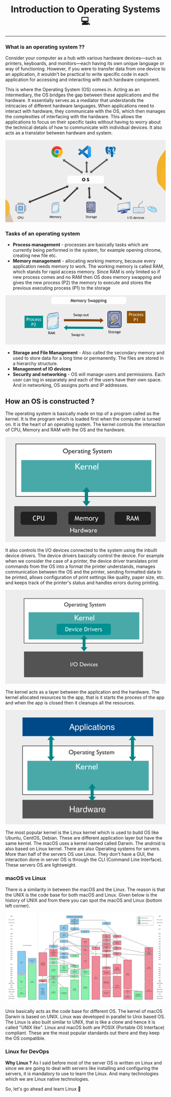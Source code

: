 <h1 align="center">Introduction to Operating Systems 💻</h1>
<hr>

### What is an operating system ??
Consider your computer as a hub with various hardware devices—such as printers, keyboards, and monitors—each having its own unique language or way of functioning. However, if you were to transfer data from one device to an application, it wouldn't be practical to write specific code in each application for accessing and interacting with each hardware component.

This is where the Operating System (OS) comes in. Acting as an intermediary, the OS bridges the gap between these applications and the hardware. It essentially serves as a mediator that understands the intricacies of different hardware languages. When applications need to interact with hardware, they communicate with the OS, which then manages the complexities of interfacing with the hardware. This allows the applications to focus on their specific tasks without having to worry about the technical details of how to communicate with individual devices. It also acts as a translator between hardware and system.

![os interaction diagram](IMAGES/os.png)

### Tasks of an operating system

- **Process management**  - processes are basically tasks which are currently being performed in the system, for example opening chrome, creating new file etc.
- **Memory management** - allocating working memory, because every application needs memory to work. The working memory is called RAM, which stands for rapid access memory. Since RAM is only limited so if new process comes and no RAM then OS does memory swapping and gives the new process (P2) the memory to execute and stores the previous executing process (P1) to the storage

![memory swap](IMAGES/memory_swapping.png)
- **Storage and File Management** - Also called the secondary memory and used to store data for a long time or permanently. The files are stored in a hierarchy structure. 
- **Management of IO devices** 
- **Security and networking** - OS will manage users and permissions. Each user can log in separately and each of the users have their own space. And in networking, OS assigns ports and IP addresses.

## How an OS is constructed ?

The operating system is basically made on top of a program called as the kernel. It is the program which is loaded first when the computer is turned on. It is the heart of an operating system.
The kernel controls the interaction of CPU, Memory and RAM with the OS and the hardware.

![Kernel1](IMAGES/Kernel1.png)

It also controls the I/O devices connected to the system using the inbuilt device drivers. The device drivers basically control the device. For example when we consider the case of a printer, the device driver translates print commands from the OS into a format the printer understands, manages communication between the OS and the printer, sending formatted data to be printed, allows configuration of print settings like quality, paper size, etc. and keeps track of the printer's status and handles errors during printing.

![Kernel2](IMAGES/kernel2.png)

The kernel acts as a layer between the application and the hardware. The kernel allocated resources to the app, that is it starts the process of the app and when the app is closed then it cleanups all the resources.

![Kernel3](IMAGES/kernel3.png)

The most popular kernel is the Linux kernel which is used to build OS like Ubuntu, CentOS, Debian. These are different application layer but have the same kernel. The macOS uses a kernel named called Darwin.
The android is also based on Linux kernel.
There are also Operating systems for servers. More than half of the servers OS use Linux. They don't have a GUI, the interaction done in server OS is through the CLI (Command Line Interface). These servers OS are lightweight.
### macOS vs Linux

There is a similarity in between the macOS and the Linux. The reason is that the UNIX is the code base for both macOS and Linux.
Given below is the history of UNIX and from there you can spot the macOS and Linux (bottom left corner). 

![UNIX](IMAGES/unix.png)

Unix basically acts as the code base for different OS. The kernel of macOS Darwin is based on UNIX. Linux was developed in parallel to Unix based OS. The Linux is also built similar to UNIX, that is like a clone and hence it is called "UNIX like".
Linux and macOS both are POSIX (Portable OS Interface) compliant. These are the most popular standards out there and they keep the OS compatible.

### Linux for DevOps 

**Why Linux ?**
As I said before most of the server OS is written on Linux and since we are going to deal with servers like installing and configuring the servers, it is mandatory to use to learn the Linux.
And many technologies which we are Linux native technologies.

So, let's go ahead and learn Linux 🎯
